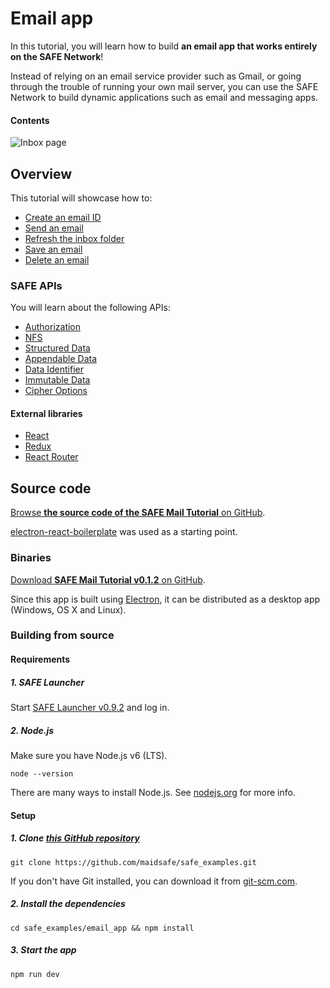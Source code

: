 # Email app

In this tutorial, you will learn how to build **an email app that works entirely on the SAFE Network**!

Instead of relying on an email service provider such as Gmail, or going through the trouble of running your own mail server, you can use the SAFE Network to build dynamic applications such as email and messaging apps.

#### Contents

<!-- toc -->

![Inbox page](img/inbox-page.png)

## Overview

This tutorial will showcase how to:

- [Create an email ID](create-an-email-id.md)
- [Send an email](send-an-email.md)
- [Refresh the inbox folder](refresh-the-inbox-folder.md)
- [Save an email](save-an-email.md)
- [Delete an email](delete-an-email.md)

### SAFE APIs

You will learn about the following APIs:

- [Authorization](https://api.safedev.org/auth/)
- [NFS](https://api.safedev.org/nfs/)
- [Structured Data](https://github.com/maidsafe/rfcs/blob/master/text/0042-launcher-api-v0.6/api/structured_data.md)
- [Appendable Data](https://github.com/maidsafe/rfcs/blob/master/text/0042-launcher-api-v0.6/api/appendable_data.md)
- [Data Identifier](https://github.com/maidsafe/rfcs/blob/master/text/0042-launcher-api-v0.6/api/data_identifier.md)
- [Immutable Data](https://github.com/maidsafe/rfcs/blob/master/text/0042-launcher-api-v0.6/api/immutable_data.md)
- [Cipher Options](https://github.com/maidsafe/rfcs/blob/master/text/0042-launcher-api-v0.6/api/cipher_opts.md)

#### External libraries

- [React](https://facebook.github.io/react/)
- [Redux](http://redux.js.org/)
- [React Router](https://github.com/ReactTraining/react-router)

## Source code

[Browse **the source code of the SAFE Mail Tutorial** on GitHub](https://github.com/maidsafe/safe_examples/tree/master/email_app).

[electron-react-boilerplate](https://github.com/chentsulin/electron-react-boilerplate) was used as a starting point.

### Binaries

[Download **SAFE Mail Tutorial v0.1.2** on GitHub](https://github.com/maidsafe/safe_examples/releases/tag/0.9.0).

Since this app is built using [Electron](http://electron.atom.io/), it can be distributed as a desktop app (Windows, OS X and Linux).

### Building from source

#### Requirements

##### 1. SAFE Launcher

Start [SAFE Launcher v0.9.2](https://github.com/maidsafe/safe_launcher/releases/tag/0.9.2) and log in.

##### 2. Node.js

Make sure you have Node.js v6 (LTS).

```
node --version
```

There are many ways to install Node.js. See [nodejs.org](https://nodejs.org/en/download/) for more info.

#### Setup

##### 1. Clone [this GitHub repository](https://github.com/maidsafe/safe_examples)

```
git clone https://github.com/maidsafe/safe_examples.git
```

If you don't have Git installed, you can download it from [git-scm.com](https://git-scm.com/downloads).

##### 2. Install the dependencies

```
cd safe_examples/email_app && npm install
```

##### 3. Start the app

```
npm run dev
```
